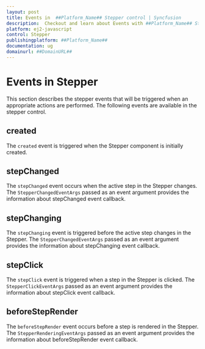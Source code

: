 ```yaml
---
layout: post
title: Events in  ##Platform_Name## Stepper control | Syncfusion
description:  Checkout and learn about Events with ##Platform_Name## Stepper control of Syncfusion Essential JS 2 and more details.
platform: ej2-javascript
control: Stepper
publishingplatform: ##Platform_Name##
documentation: ug
domainurl: ##DomainURL##
---
```


# Events in Stepper
This section describes the stepper events that will be triggered when an appropriate actions are performed. The following events are available in the stepper control.

## created
The `created` event is triggered when the Stepper component is initially created.

## stepChanged
The `stepChanged` event occurs when the active step in the Stepper changes. The `StepperChangedEventArgs` passed as an event argument provides the information about stepChanged event callback.

## stepChanging
The `stepChanging` event is triggered before the active step changes in the Stepper. The `StepperChangedEventArgs` passed as an event argument provides the information about stepChanging event callback.

## stepClick
The `stepClick` event is triggered when a step in the Stepper is clicked. The `StepperClickEventArgs` passed as an event argument provides the information about stepClick event callback.

## beforeStepRender
The `beforeStepRender` event occurs before a step is rendered in the Stepper. The `StepperRenderingEventArgs` passed as an event argument provides the information about beforeStepRender event callback.